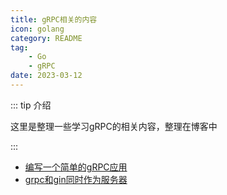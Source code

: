 ```yaml
---
title: gRPC相关的内容
icon: golang
category: README
tag:
    - Go
    - gRPC
date: 2023-03-12
---
```


::: tip 介绍

这里是整理一些学习gRPC的相关内容，整理在博客中

:::

- [编写一个简单的gRPC应用](start.md)
- [grpc和gin同时作为服务器](gin.md)